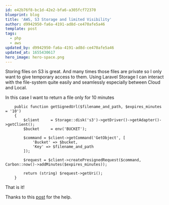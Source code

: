 ```yaml
---
id: e42b76f8-bc1d-42e2-bfa6-a305fcf72370
blueprint: blog
title: 'AWS, S3 Storage and limited Visibility'
author: d9942950-fa6a-4191-ad8d-ce470afe5a46
template: post
tags:
  - php
  - aws
updated_by: d9942950-fa6a-4191-ad8d-ce470afe5a46
updated_at: 1655430617
hero_image: hero-space.png
---
```

Storing files on S3 is great. And many times those files are private so I only want to give temporary access to them. Using Laravel Storage I can interact with the file-system quite easily and seamlessly especially between Cloud and Local.

In this case I want to return a file only for 10 minutes

~~~
    public function getSignedUrl($filename_and_path, $expires_minutes = '10')
    {
        $client     = Storage::disk('s3')->getDriver()->getAdapter()->getClient();
        $bucket     = env('BUCKET');

        $command = $client->getCommand('GetObject', [
            'Bucket' => $bucket,
            'Key' => $filename_and_path
        ]);

        $request = $client->createPresignedRequest($command, Carbon::now()->addMinutes($expires_minutes));

        return (string) $request->getUri();
    }
~~~

That is it!

Thanks to this [post](https://github.com/minio/minio/issues/1285) for the help.

